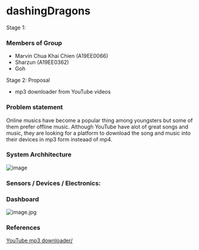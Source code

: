 # dashingDragons

Stage 1:
### Members of Group
- Marvin Chua Khai Chien (A19EE0066)
- Sharzun (A19EE0362)
- Goh

Stage 2: Proposal
- mp3 downloader from YouTube videos

### Problem statement
Online musics have become a popular thing among youngsters but some of them prefer offline music. Although YouTube have alot of great songs and music, they are looking for a platform to download the song and music into their devices in mp3 form insteaad of mp4.

### System Archhitecture
![image](https://user-images.githubusercontent.com/62568607/204985225-a3e782ec-bfbb-4165-807b-173c122a9836.png)

### Sensors / Devices / Electronics:




### Dashboard
![image.jpg](https://www.techplayon.com/wp-content/uploads/2022/06/y2mate-com-YouTube-Downloader-730x471.jpg)

### References
[YouTube mp3 downloader/](https://blog.devgenius.io/download-a-video-from-youtube-and-convert-it-to-mp3-using-python-django-552141990d57)
